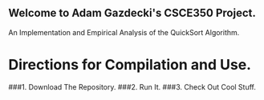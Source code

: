 ## Welcome to Adam Gazdecki's CSCE350 Project.
An Implementation and Empirical Analysis of the QuickSort Algorithm.
# Directions for Compilation and Use.
###1. Download The Repository.
###2. Run It.
###3. Check Out Cool Stuff.
